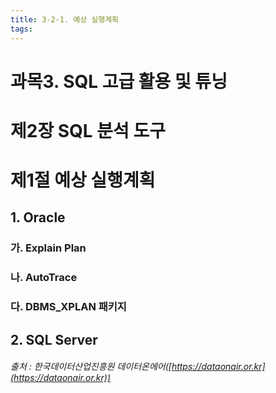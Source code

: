 ```yaml
---
title: 3-2-1. 예상 실행계획
tags: 
---
```


# 과목3. SQL 고급 활용 및 튜닝
# 제2장 SQL 분석 도구
# 제1절 예상 실행계획


## 1. Oracle

### 가. Explain Plan

### 나. AutoTrace

### 다. DBMS_XPLAN 패키지

## 2. SQL Server



###### 출처 : 한국데이터산업진흥원 데이터온에어([https://dataonair.or.kr](https://dataonair.or.kr))